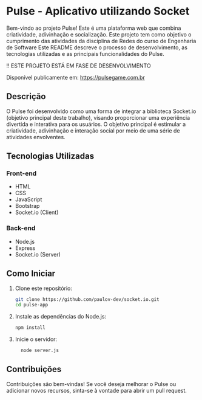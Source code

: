 # Pulse - Aplicativo utilizando Socket

Bem-vindo ao projeto Pulse! 
Este é uma plataforma web que combina criatividade, adivinhação e socialização. Este projeto tem como objetivo o cumprimento das atividades da disciplina de Redes do curso de Engenharia de Software
Este README descreve o processo de desenvolvimento, as tecnologias utilizadas e as principais funcionalidades do Pulse.

‼ ESTE PROJETO ESTÁ EM FASE DE DESENVOLVIMENTO

Disponível publicamente em: https://pulsegame.com.br

## Descrição

O Pulse foi desenvolvido como uma forma de integrar a biblioteca Socket.io (objetivo principal deste trabalho), visando proporcionar uma experiência divertida e interativa para os usuários. O objetivo principal é estimular a criatividade, adivinhação e interação social por meio de uma série de atividades envolventes.

## Tecnologias Utilizadas

### Front-end

- HTML
- CSS
- JavaScript
- Bootstrap
- Socket.io (Client)

### Back-end

- Node.js
- Express
- Socket.io (Server)

## Como Iniciar

1. Clone este repositório:

   ```bash
   git clone https://github.com/paulov-dev/socket.io.git
   cd pulse-app
   ```

2. Instale as dependências do Node.js:

   ```bash
   npm install
   ```

3. Inicie o servidor:

   ```bash
     node server.js
   ```

## Contribuições
Contribuições são bem-vindas! Se você deseja melhorar o Pulse ou adicionar novos recursos, sinta-se à vontade para abrir um pull request.
